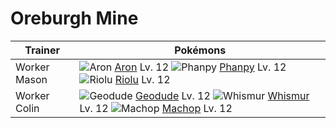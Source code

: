# Oreburgh Mine

Trainer                    | Pokémons
---                        | ---
Worker Mason               | ![][304]  [Aron] Lv. 12  ![][231]  [Phanpy] Lv. 12  ![][447]  [Riolu] Lv. 12
Worker Colin               | ![][074]  [Geodude] Lv. 12  ![][293]  [Whismur] Lv. 12  ![][066]  [Machop] Lv. 12


[066]: https://raw.githubusercontent.com/PokeAPI/sprites/master/sprites/pokemon/66.png "Machop"
[074]: https://raw.githubusercontent.com/PokeAPI/sprites/master/sprites/pokemon/74.png "Geodude"
[231]: https://raw.githubusercontent.com/PokeAPI/sprites/master/sprites/pokemon/231.png "Phanpy"
[293]: https://raw.githubusercontent.com/PokeAPI/sprites/master/sprites/pokemon/293.png "Whismur"
[304]: https://raw.githubusercontent.com/PokeAPI/sprites/master/sprites/pokemon/304.png "Aron"
[447]: https://raw.githubusercontent.com/PokeAPI/sprites/master/sprites/pokemon/447.png "Riolu"
[Machop]: /pokemon_changes/066/
[Geodude]: /pokemon_changes/074/
[Phanpy]: /pokemon_changes/231/
[Whismur]: /pokemon_changes/293/
[Aron]: /pokemon_changes/304/
[Riolu]: /pokemon_changes/447/
